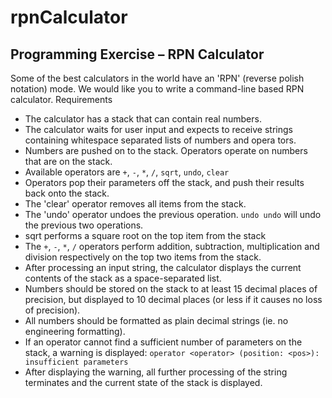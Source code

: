 # rpnCalculator
## Programming Exercise – RPN Calculator
Some of the best calculators in the world have an 'RPN' (reverse polish notation) mode.
We would like you to write a command-line based RPN calculator.
Requirements
* The calculator has a stack that can contain real numbers.
* The calculator waits for user input and expects to receive strings containing whitespace separated lists of numbers and opera tors.
* Numbers are pushed on to the stack. Operators operate on numbers that are on the stack.
* Available operators are `+`, `-`, `*`, `/`, `sqrt`, `undo`, `clear`
* Operators pop their parameters off the stack, and push their results back onto the stack.
* The 'clear' operator removes all items from the stack.
* The 'undo' operator undoes the previous operation. `undo undo` will undo the previous two operations.
* sqrt performs a square root on the top item from the stack
* The `+`, `-`, `*`, `/` operators perform addition, subtraction, multiplication and division respectively on the top two items from the
stack.
* After processing an input string, the calculator displays the current contents of the stack as a space-separated list.
* Numbers should be stored on the stack to at least 15 decimal places of precision, but displayed to 10 decimal places (or less if it
causes no loss of precision).
* All numbers should be formatted as plain decimal strings (ie. no engineering formatting).
* If an operator cannot find a sufficient number of parameters on the stack, a warning is displayed:
`operator <operator> (position: <pos>): insufficient parameters`
* After displaying the warning, all further processing of the string terminates and the current state of the stack is displayed.
